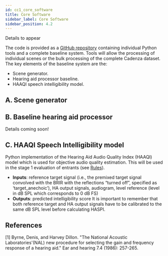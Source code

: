```yaml
---
id: cc1_core_software
title: Core Software
sidebar_label: Core Software
sidebar_position: 4.2
---
```


Details to appear

The code is provided as a [GitHub repository](https://github.com/cadenzachallenge/cadenza) containing individual Python tools and a complete baseline system. Tools will allow the processing of individual scenes or the bulk processing of the complete Cadenza dataset.
The key elements of the baseline system are the:

- Scene generator.
- Hearing aid processor baseline.
- HAAQI speech intelligibility model.

<!-- [Additional tools](./cc1_additional_tools) are available to use as you see fit. These include a hearing loss model, differentiable source separation and hearing aid amplification modules and an alternative intelligibility model. -->

## A. Scene generator
<!-- 
Fully open-source python code for generating hearing aid inputs for each scene

- **Inputs**: target and interferer signals, HOA-IRs, RAVEN project (rpf) files, scene description JSON files
- **Outputs**: Mixed target+interferer signals for each hearing aid channel, direct path (simulating a measurement close to the eardrum). Reverberated pre-mixed signals can also be optionally generated. -->

## B. Baseline hearing aid processor

Details coming soon!

<!-- The baseline hearing aid consists of a NAL-R  fitting amplification stage \[[1](#refs)\] followed by a simple automatic gain compressor. It produces output signals in 16-bit wav format ready for HASPI or listening test evaluation.

- **Inputs**: Inputs for each hearing aid channel and audiograms to characterise the listeners.
- **Outputs**: Stereo hearing aid (HA) outputs signals. -->

## C. HAAQI Speech Intelligibility model

Python implementation of the Hearing Aid Audio Quality Index (HAAQI) model which is used for objective audio quality estimation. This will be used in the stage 1 evaluation of entrants (see [Rules](/docs/cadenza1/Data/cc1_data_rules)).

- **Inputs**: reference target signal (i.e., the premixed target signal convolved with the BRIR with the reflections “turned off”, specified as ‘target_anechoic’), HA output signals, audiogram, level reference (level in dB SPL which corresponds to 0 dB FS)
- **Outputs**: predicted intelligibility score
It is important to remember that both reference target and HA output signals have to be calibrated to the same dB SPL level before calculating HASPI.


## References

<a name="refs"></a>

[1] Byrne, Denis, and Harvey Dillon. "The National Acoustic Laboratories'(NAL) new procedure for selecting the gain and frequency response of a hearing aid." Ear and hearing 7.4 (1986): 257-265.
